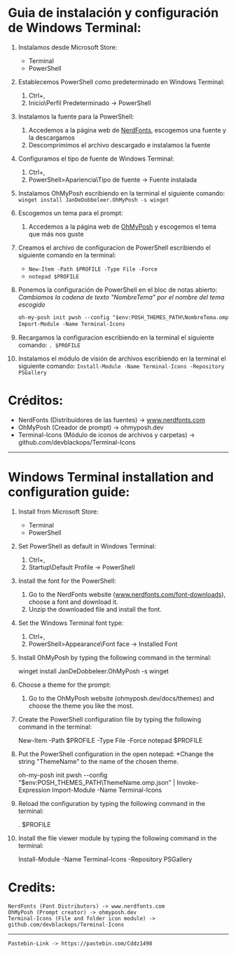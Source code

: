 # Guia de instalación y configuración de Windows Terminal:

1.  Instalamos desde Microsoft Store:
    * Terminal
    * PowerShell

2.  Establecemos PowerShell como predeterminado en Windows Terminal:
    1. Ctrl+,
    2. Inicio\Perfil Predeterminado -> PowerShell

3.  Instalamos la fuente para la PowerShell:
    1. Accedemos a la página web de [NerdFonts](www.nerdfonts.com/font-downloads), escogemos una fuente y la descargamos
    2. Descomprimimos el archivo descargado e instalamos la fuente

4. Configuramos el tipo de fuente de Windows Terminal:
    1. Ctrl+,
    2. PowerShell>Apariencia\Tipo de fuente -> Fuente instalada

5. Instalamos OhMyPosh escribiendo en la terminal el siguiente comando:
    `winget install JanDeDobbeleer.OhMyPosh -s winget`

6. Escogemos un tema para el prompt:
    1. Accedemos a la página web de [OhMyPosh](ohmyposh.dev/docs/themes) y escogemos el tema que más nos guste

7. Creamos el archivo de configuracion de PowerShell escribiendo el siguiente comando en la terminal:
    * `New-Item -Path $PROFILE -Type File -Force`
    * `notepad $PROFILE`
    
8. Ponemos la configuración de PowerShell en el bloc de notas abierto:
    *Cambiamos la cadena de texto "NombreTema" por el nombre del tema escogido*
    ```txt
    oh-my-posh init pwsh --config "$env:POSH_THEMES_PATH\NombreTema.omp.json" | Invoke-Expression
    Import-Module -Name Terminal-Icons
    ```

9. Recargamos la configuracion escribiendo en la terminal el siguiente comando:
    `. $PROFILE`

10. Instalamos el módulo de visión de archivos escribiendo en la terminal el siguiente comando:
    `Install-Module -Name Terminal-Icons -Repository PSGallery`


# Créditos:
* NerdFonts (Distribuidores de las fuentes) -> www.nerdfonts.com
* OhMyPosh (Creador de prompt) -> ohmyposh.dev
* Terminal-Icons (Módulo de iconos de archivos y carpetas) -> github.com/devblackops/Terminal-Icons

--------------------------------------------------------------------------------------------------------

# Windows Terminal installation and configuration guide:

1. Install from Microsoft Store:

    - Terminal
    - PowerShell

2.  Set PowerShell as default in Windows Terminal:

    1. Ctrl+,
    2. Startup\Default Profile -> PowerShell

3.  Install the font for the PowerShell:

    1. Go to the NerdFonts website (www.nerdfonts.com/font-downloads), choose a font and download it.
    2. Unzip the downloaded file and install the font.

4. Set the Windows Terminal font type:

    1. Ctrl+,
    2. PowerShell>Appearance\Font face -> Installed Font

5. Install OhMyPosh by typing the following command in the terminal:

    winget install JanDeDobbeleer.OhMyPosh -s winget

6. Choose a theme for the prompt:

    1. Go to the OhMyPosh website (ohmyposh.dev/docs/themes) and choose the theme you like the most.

7. Create the PowerShell configuration file by typing the following command in the terminal:

    New-Item -Path $PROFILE -Type File -Force
    notepad $PROFILE
    
8. Put the PowerShell configuration in the open notepad:
    *Change the string "ThemeName" to the name of the chosen theme.

    oh-my-posh init pwsh --config "$env:POSH_THEMES_PATH\ThemeName.omp.json" | Invoke-Expression
    Import-Module -Name Terminal-Icons

9. Reload the configuration by typing the following command in the terminal:

    . $PROFILE

10. Install the file viewer module by typing the following command in the terminal:

    Install-Module -Name Terminal-Icons -Repository PSGallery


# Credits:

    NerdFonts (Font Distributors) -> www.nerdfonts.com
    OhMyPosh (Prompt creator) -> ohmyposh.dev
    Terminal-Icons (File and folder icon module) -> github.com/devblackops/Terminal-Icons
    
--------------------------------------------------------------------------------------------------------
    
    Pastebin-Link -> https://pastebin.com/Cddz1498
